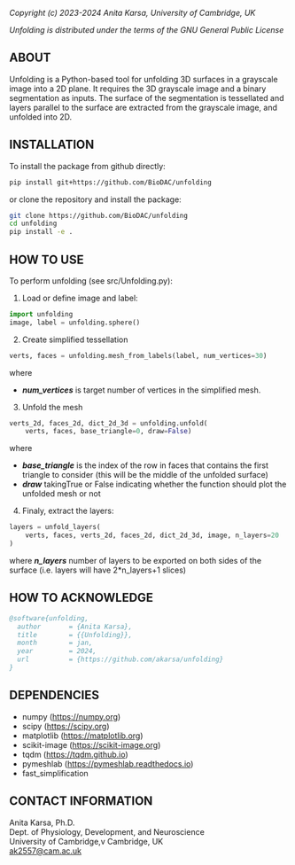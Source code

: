 *Copyright (c) 2023-2024 Anita Karsa, University of Cambridge, UK*

*Unfolding is distributed under the terms of the GNU General Public License*

ABOUT
-------------------------------------------------------------------------------
Unfolding is a Python-based tool for unfolding 3D surfaces in a grayscale image
into a 2D plane. It requires the 3D grayscale image and a binary segmentation as
inputs. The surface of the segmentation is tessellated and layers parallel to
the surface are extracted from the grayscale image, and unfolded into 2D.

INSTALLATION
-------------------------------------------------------------------------------

To install the package from github directly:
```bash
pip install git+https://github.com/BioDAC/unfolding
```
or clone the repository and install the package:
```bash
git clone https://github.com/BioDAC/unfolding
cd unfolding
pip install -e .
```


HOW TO USE
-------------------------------------------------------------------------------

To perform unfolding (see src/Unfolding.py):

1. Load or define image and label:
```python
import unfolding 
image, label = unfolding.sphere()
```

2. Create simplified tessellation
```python
verts, faces = unfolding.mesh_from_labels(label, num_vertices=30)
````

where 
* _**num_vertices**_ is target number of vertices in the simplified mesh.

3. Unfold the mesh

```python
verts_2d, faces_2d, dict_2d_3d = unfolding.unfold(
    verts, faces, base_triangle=0, draw=False)
```

where
* _**base_triangle**_ is the index of the row in faces that contains the first triangle
to consider (this will be the middle of the unfolded surface)
* _**draw**_ takingTrue or False indicating whether the function should plot the unfolded mesh or not

4. Finaly, extract the layers:
```python
layers = unfold_layers(
    verts, faces, verts_2d, faces_2d, dict_2d_3d, image, n_layers=20
)
```
where _**n_layers**_ number of layers to be exported on both sides of the surface (i.e. layers will have 2*n_layers+1 slices)

HOW TO ACKNOWLEDGE
-------------------------------------------------------------------------------
```bibtex
@software{unfolding,
  author       = {Anita Karsa},
  title        = {{Unfolding}},
  month        = jan,
  year         = 2024,
  url 	       = {https://github.com/akarsa/unfolding}
}
```

DEPENDENCIES
-------------------------------------------------------------------------------
* numpy (https://numpy.org)
* scipy (https://scipy.org)
* matplotlib (https://matplotlib.org)
* scikit-image (https://scikit-image.org)
* tqdm (https://tqdm.github.io)
* pymeshlab (https://pymeshlab.readthedocs.io)
* fast_simplification


CONTACT INFORMATION
-------------------------------------------------------------------------------
Anita Karsa, Ph.D.<br>
Dept. of Physiology, Development, and Neuroscience<br>
University of Cambridge,v
Cambridge, UK<br>
ak2557@cam.ac.uk
